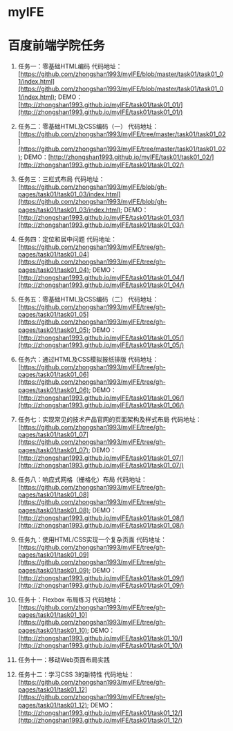 # myIFE
# 百度前端学院任务

1. 任务一：零基础HTML编码
    代码地址：[https://github.com/zhongshan1993/myIFE/blob/master/task01/task01_01/index.html](https://github.com/zhongshan1993/myIFE/blob/master/task01/task01_01/index.html);
    DEMO：[http://zhongshan1993.github.io/myIFE/task01/task01_01/](http://zhongshan1993.github.io/myIFE/task01/task01_01/)
2. 任务二：零基础HTML及CSS编码（一）
    代码地址：[https://github.com/zhongshan1993/myIFE/tree/master/task01/task01_02](https://github.com/zhongshan1993/myIFE/tree/master/task01/task01_02);
    DEMO：[http://zhongshan1993.github.io/myIFE/task01/task01_02/](http://zhongshan1993.github.io/myIFE/task01/task01_02/)
3. 任务三：三栏式布局
    代码地址：[https://github.com/zhongshan1993/myIFE/blob/gh-pages/task01/task01_03/index.html](https://github.com/zhongshan1993/myIFE/blob/gh-pages/task01/task01_03/index.html);
    DEMO：[http://zhongshan1993.github.io/myIFE/task01/task01_03/](http://zhongshan1993.github.io/myIFE/task01/task01_03/)
4. 任务四：定位和居中问题
    代码地址：[https://github.com/zhongshan1993/myIFE/tree/gh-pages/task01/task01_04](https://github.com/zhongshan1993/myIFE/tree/gh-pages/task01/task01_04);
    DEMO：[http://zhongshan1993.github.io/myIFE/task01/task01_04/](http://zhongshan1993.github.io/myIFE/task01/task01_04/)
5. 任务五：零基础HTML及CSS编码（二）
    代码地址：[https://github.com/zhongshan1993/myIFE/tree/gh-pages/task01/task01_05](https://github.com/zhongshan1993/myIFE/tree/gh-pages/task01/task01_05);
    DEMO：[http://zhongshan1993.github.io/myIFE/task01/task01_05/](http://zhongshan1993.github.io/myIFE/task01/task01_05/)
6. 任务六：通过HTML及CSS模拟报纸排版
    代码地址：[https://github.com/zhongshan1993/myIFE/tree/gh-pages/task01/task01_06](https://github.com/zhongshan1993/myIFE/tree/gh-pages/task01/task01_06);
    DEMO：[http://zhongshan1993.github.io/myIFE/task01/task01_06/](http://zhongshan1993.github.io/myIFE/task01/task01_06/)
7. 任务七：实现常见的技术产品官网的页面架构及样式布局
    代码地址：[https://github.com/zhongshan1993/myIFE/tree/gh-pages/task01/task01_07](https://github.com/zhongshan1993/myIFE/tree/gh-pages/task01/task01_07);
    DEMO：[http://zhongshan1993.github.io/myIFE/task01/task01_07/](http://zhongshan1993.github.io/myIFE/task01/task01_07/)
8. 任务八：响应式网格（栅格化）布局
    代码地址：[https://github.com/zhongshan1993/myIFE/tree/gh-pages/task01/task01_08](https://github.com/zhongshan1993/myIFE/tree/gh-pages/task01/task01_08);
    DEMO：[http://zhongshan1993.github.io/myIFE/task01/task01_08/](http://zhongshan1993.github.io/myIFE/task01/task01_08/)
9. 任务九：使用HTML/CSS实现一个复杂页面
    代码地址：[https://github.com/zhongshan1993/myIFE/tree/gh-pages/task01/task01_09](https://github.com/zhongshan1993/myIFE/tree/gh-pages/task01/task01_09);
    DEMO：[http://zhongshan1993.github.io/myIFE/task01/task01_09/](http://zhongshan1993.github.io/myIFE/task01/task01_09/)
10. 任务十：Flexbox 布局练习
    代码地址：[https://github.com/zhongshan1993/myIFE/tree/gh-pages/task01/task01_10](https://github.com/zhongshan1993/myIFE/tree/gh-pages/task01/task01_10);
    DEMO：[http://zhongshan1993.github.io/myIFE/task01/task01_10/](http://zhongshan1993.github.io/myIFE/task01/task01_10/)
11. 任务十一：移动Web页面布局实践
    
12. 任务十二：学习CSS 3的新特性
    代码地址：[https://github.com/zhongshan1993/myIFE/tree/gh-pages/task01/task01_12](https://github.com/zhongshan1993/myIFE/tree/gh-pages/task01/task01_12);
    DEMO：[http://zhongshan1993.github.io/myIFE/task01/task01_12/](http://zhongshan1993.github.io/myIFE/task01/task01_12/)  